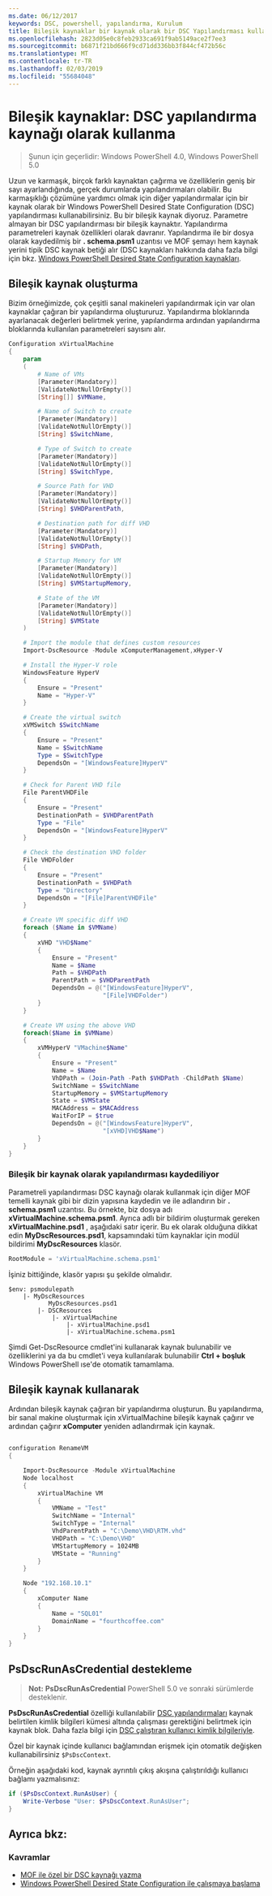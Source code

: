 ```yaml
---
ms.date: 06/12/2017
keywords: DSC, powershell, yapılandırma, Kurulum
title: Bileşik kaynaklar bir kaynak olarak bir DSC Yapılandırması kullanılarak--
ms.openlocfilehash: 2823d05e0c8feb2933ca691f9ab5149ace2f7ee3
ms.sourcegitcommit: b6871f21bd666f9cd71dd336bb3f844cf472b56c
ms.translationtype: MT
ms.contentlocale: tr-TR
ms.lasthandoff: 02/03/2019
ms.locfileid: "55684048"
---
```

# <a name="composite-resources-using-a-dsc-configuration-as-a-resource"></a>Bileşik kaynaklar: DSC yapılandırma kaynağı olarak kullanma

> Şunun için geçerlidir: Windows PowerShell 4.0, Windows PowerShell 5.0

Uzun ve karmaşık, birçok farklı kaynaktan çağırma ve özelliklerin geniş bir sayı ayarlandığında, gerçek durumlarda yapılandırmaları olabilir. Bu karmaşıklığı çözümüne yardımcı olmak için diğer yapılandırmalar için bir kaynak olarak bir Windows PowerShell Desired State Configuration (DSC) yapılandırması kullanabilirsiniz. Bu bir bileşik kaynak diyoruz. Parametre almayan bir DSC yapılandırması bir bileşik kaynaktır. Yapılandırma parametreleri kaynak özellikleri olarak davranır. Yapılandırma ile bir dosya olarak kaydedilmiş bir **. schema.psm1** uzantısı ve MOF şemayı hem kaynak yerini tipik DSC kaynak betiği alır (DSC kaynakları hakkında daha fazla bilgi için bkz. [Windows PowerShell Desired State Configuration kaynakları](resources.md).

## <a name="creating-the-composite-resource"></a>Bileşik kaynak oluşturma

Bizim örneğimizde, çok çeşitli sanal makineleri yapılandırmak için var olan kaynaklar çağıran bir yapılandırma oluştururuz. Yapılandırma bloklarında ayarlanacak değerleri belirtmek yerine, yapılandırma ardından yapılandırma bloklarında kullanılan parametreleri sayısını alır.

```powershell
Configuration xVirtualMachine
{
    param
    (
        # Name of VMs
        [Parameter(Mandatory)]
        [ValidateNotNullOrEmpty()]
        [String[]] $VMName,

        # Name of Switch to create
        [Parameter(Mandatory)]
        [ValidateNotNullOrEmpty()]
        [String] $SwitchName,

        # Type of Switch to create
        [Parameter(Mandatory)]
        [ValidateNotNullOrEmpty()]
        [String] $SwitchType,

        # Source Path for VHD
        [Parameter(Mandatory)]
        [ValidateNotNullOrEmpty()]
        [String] $VHDParentPath,

        # Destination path for diff VHD
        [Parameter(Mandatory)]
        [ValidateNotNullOrEmpty()]
        [String] $VHDPath,

        # Startup Memory for VM
        [Parameter(Mandatory)]
        [ValidateNotNullOrEmpty()]
        [String] $VMStartupMemory,

        # State of the VM
        [Parameter(Mandatory)]
        [ValidateNotNullOrEmpty()]
        [String] $VMState
    )

    # Import the module that defines custom resources
    Import-DscResource -Module xComputerManagement,xHyper-V

    # Install the Hyper-V role
    WindowsFeature HyperV
    {
        Ensure = "Present"
        Name = "Hyper-V"
    }

    # Create the virtual switch
    xVMSwitch $SwitchName
    {
        Ensure = "Present"
        Name = $SwitchName
        Type = $SwitchType
        DependsOn = "[WindowsFeature]HyperV"
    }

    # Check for Parent VHD file
    File ParentVHDFile
    {
        Ensure = "Present"
        DestinationPath = $VHDParentPath
        Type = "File"
        DependsOn = "[WindowsFeature]HyperV"
    }

    # Check the destination VHD folder
    File VHDFolder
    {
        Ensure = "Present"
        DestinationPath = $VHDPath
        Type = "Directory"
        DependsOn = "[File]ParentVHDFile"
    }

    # Create VM specific diff VHD
    foreach ($Name in $VMName)
    {
        xVHD "VHD$Name"
        {
            Ensure = "Present"
            Name = $Name
            Path = $VHDPath
            ParentPath = $VHDParentPath
            DependsOn = @("[WindowsFeature]HyperV",
                          "[File]VHDFolder")
        }
    }

    # Create VM using the above VHD
    foreach($Name in $VMName)
    {
        xVMHyperV "VMachine$Name"
        {
            Ensure = "Present"
            Name = $Name
            VhDPath = (Join-Path -Path $VHDPath -ChildPath $Name)
            SwitchName = $SwitchName
            StartupMemory = $VMStartupMemory
            State = $VMState
            MACAddress = $MACAddress
            WaitForIP = $true
            DependsOn = @("[WindowsFeature]HyperV",
                          "[xVHD]VHD$Name")
        }
    }
}
```

### <a name="saving-the-configuration-as-a-composite-resource"></a>Bileşik bir kaynak olarak yapılandırması kaydediliyor

Parametreli yapılandırması DSC kaynağı olarak kullanmak için diğer MOF temelli kaynak gibi bir dizin yapısına kaydedin ve ile adlandırın bir **. schema.psm1** uzantısı. Bu örnekte, biz dosya adı **xVirtualMachine.schema.psm1**. Ayrıca adlı bir bildirim oluşturmak gereken **xVirtualMachine.psd1** , aşağıdaki satır içerir. Bu ek olarak olduğuna dikkat edin **MyDscResources.psd1**, kapsamındaki tüm kaynaklar için modül bildirimi **MyDscResources** klasör.

```powershell
RootModule = 'xVirtualMachine.schema.psm1'
```

İşiniz bittiğinde, klasör yapısı şu şekilde olmalıdır.

```
$env: psmodulepath
    |- MyDscResources
           MyDscResources.psd1
        |- DSCResources
            |- xVirtualMachine
                |- xVirtualMachine.psd1
                |- xVirtualMachine.schema.psm1
```

Şimdi Get-DscResource cmdlet'ini kullanarak kaynak bulunabilir ve özelliklerini ya da bu cmdlet'i veya kullanılarak bulunabilir **Ctrl + boşluk** Windows PowerShell ıse'de otomatik tamamlama.

## <a name="using-the-composite-resource"></a>Bileşik kaynak kullanarak

Ardından bileşik kaynak çağıran bir yapılandırma oluşturun. Bu yapılandırma, bir sanal makine oluşturmak için xVirtualMachine bileşik kaynak çağırır ve ardından çağırır **xComputer** yeniden adlandırmak için kaynak.

```powershell

configuration RenameVM
{

    Import-DscResource -Module xVirtualMachine
    Node localhost
    {
        xVirtualMachine VM
        {
            VMName = "Test"
            SwitchName = "Internal"
            SwitchType = "Internal"
            VhdParentPath = "C:\Demo\VHD\RTM.vhd"
            VHDPath = "C:\Demo\VHD"
            VMStartupMemory = 1024MB
            VMState = "Running"
        }
    }

    Node "192.168.10.1"
    {
        xComputer Name
        {
            Name = "SQL01"
            DomainName = "fourthcoffee.com"
        }
    }
}
```

## <a name="supporting-psdscrunascredential"></a>PsDscRunAsCredential destekleme

>**Not:** **PsDscRunAsCredential** PowerShell 5.0 ve sonraki sürümlerde desteklenir.

**PsDscRunAsCredential** özelliği kullanılabilir [DSC yapılandırmaları](../configurations/configurations.md) kaynak belirtilen kimlik bilgileri kümesi altında çalışması gerektiğini belirtmek için kaynak blok.
Daha fazla bilgi için [DSC çalıştıran kullanıcı kimlik bilgileriyle](../configurations/runAsUser.md).

Özel bir kaynak içinde kullanıcı bağlamından erişmek için otomatik değişken kullanabilirsiniz `$PsDscContext`.

Örneğin aşağıdaki kod, kaynak ayrıntılı çıkış akışına çalıştırıldığı kullanıcı bağlamı yazmalısınız:

```powershell
if ($PsDscContext.RunAsUser) {
    Write-Verbose "User: $PsDscContext.RunAsUser";
}
```

## <a name="see-also"></a>Ayrıca bkz:
### <a name="concepts"></a>Kavramlar
* [MOF ile özel bir DSC kaynağı yazma](authoringResourceMOF.md)
* [Windows PowerShell Desired State Configuration ile çalışmaya başlama](../overview/overview.md)